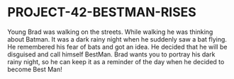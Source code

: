 # PROJECT-42-BESTMAN-RISES
Young Brad was walking on the streets. While walking he was thinking about Batman. It was a dark rainy night when he suddenly saw a bat flying. He remembered his fear of bats and got an idea. He decided that he will be disguised and call himself BestMan. Brad wants you to portray his dark rainy night, so he can keep it as a reminder of the day when he decided to become Best Man!
